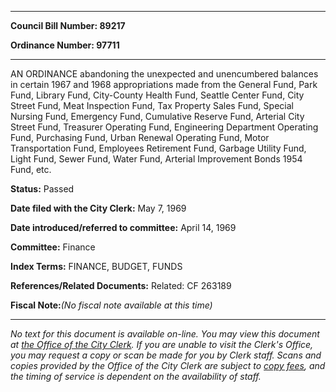 

********

**Council Bill Number: 89217**
   
**Ordinance Number: 97711**
********

 AN ORDINANCE abandoning the unexpected and unencumbered balances in certain 1967 and 1968 appropriations made from the General Fund, Park Fund, Library Fund, City-County Health Fund, Seattle Center Fund, City Street Fund, Meat Inspection Fund, Tax Property Sales Fund, Special Nursing Fund, Emergency Fund, Cumulative Reserve Fund, Arterial City Street Fund, Treasurer Operating Fund, Engineering Department Operating Fund, Purchasing Fund, Urban Renewal Operating Fund, Motor Transportation Fund, Employees Retirement Fund, Garbage Utility Fund, Light Fund, Sewer Fund, Water Fund, Arterial Improvement Bonds 1954 Fund, etc.

**Status:** Passed
   
**Date filed with the City Clerk:** May 7, 1969
   
   
**Date introduced/referred to committee:** April 14, 1969
   
**Committee:** Finance
   
   
**Index Terms:** FINANCE, BUDGET, FUNDS

**References/Related Documents:** Related: CF 263189

**Fiscal Note:**_(No fiscal note available at this time)_
********

_No text for this document is available on-line. You may view this document at [the Office of the City Clerk](http://www.seattle.gov/leg/clerk/contactUs.htm). If you are unable to visit the Clerk's Office, you may request a copy or scan be made for you by Clerk staff. Scans and copies provided by the Office of the City Clerk are subject to [copy fees](http://clerk.seattle.gov/~public/clerkfees.htm), and the timing of service is dependent on the availability of staff._

